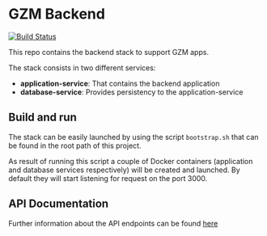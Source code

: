 # GZM Backend
[![Build Status](https://travis-ci.org/gzm-stack/backend.svg?branch=master)](https://travis-ci.org/gzm-stack/backend)

This repo contains the backend stack to support GZM apps.

The stack consists in two different services:

- **application-service**: That contains the backend application
- **database-service**: Provides persistency to the application-service

## Build and run

The stack can be easily launched by using the script `bootstrap.sh` that can be found in the root path of this project. 

As result of running this script a couple of Docker containers (application and database services respectively) will be created and launched. By default they will start listening for request on the port 3000.

## API Documentation

Further information about the API endpoints can be found [here](./docs/index.md)
